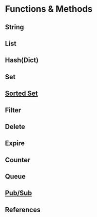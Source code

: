 # Functions & Methods

## String

## List

## Hash(Dict)

## Set

## [Sorted Set](sorted-set.md)

## Filter

## Delete

## Expire

## Counter

## Queue

## [Pub/Sub](pub-sub.md)

## References